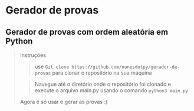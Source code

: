 # Gerador de provas
## Gerador de provas com ordem aleatória em Python

> Instruções
> 
>> use ```Git clone https://github.com/nunesdotpy/gerador-de-provas``` para clonar o repositório na sua máquina
>
>> Navegue até o diretório onde o repositório foi clonado e execute o arquivo main.py usando o comando ```python3 main.py```
>
> Agora é só usar e gerar as provas :)